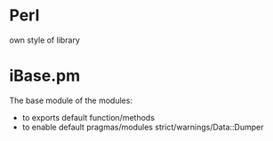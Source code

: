 # Perl
own style of library

# iBase.pm
The base module of the modules:
* to exports default function/methods
* to enable default pragmas/modules strict/warnings/Data::Dumper
